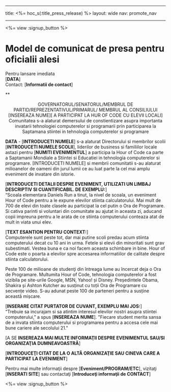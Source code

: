 * * *

title: <%= hoc_s(:title_press_release) %> layout: wide nav: promote_nav

* * *

<%= view :signup_button %>

# Model de comunicat de presa pentru oficialii alesi

Pentru lansare imediata  
[**DATA**]  
Contact: [**Informatii de contact**]  
  


**

<center>
  GOVERNATORUL/SENATORUL/MEMBRUL DE PARTID/REPREZENTATIVUL/PRIMARUL/ MEMBRUL AL CONSILIULUI [INSEREAZA NUME][ A PARTICIPAT LA HUR OF CODE CU ELEVII LOCALI]</strong><br /> Comunitatea s-a alaturat demersului de constientizare asupra importanta invatarii tehnologiei computerelor si programarii prin participarea la Saptamana stiintei in tehnologia computerelor si programare
</center>

  
  
</p> 

**DATA** - [**INTRODUCETI NUMELE**] s-a alaturat Directorului si membrilor scolii [**INTRODUCETI NUMELE SCOLII**], liderilor de business si familiilor locale astazi pentru [**NUMITI EVENIMENTUL**] a participa la Hour of Code ca parte a Saptamanii Mondiale a Stiintei si Educatiei in tehnologia computerelor si programare. [INTRODUCETI NUMELE] si membrii comunitatii s-au alaturat milioanelor de oameni din jurul lumii ce au luat parte la cel mai amplu eveniment de invatare din istorie.

[**INTRODUCETI DETALII DESPRE EVENIMENT, UTILIZATI UN LIMBAJ DESCRIPTIV SI CUANTIFICABIL. DE EXEMPLU:**]  
“Scoala elementara Daniels Run a tinut, la nivel de scoala, un eveniment Hour of Code pentru a le expune elevilor stiinta calculatorului. Mai mult de 700 de elevi din toate clasele au participat la cel putin o Ora de Programare. Si cativa parinti si voluntari din comunitate au ajutat in aceasta zi, aducand copii impreuna pentru a le arata de ce stiinta computerului conteaza atat de mult in viata unui elev.

[**TEXT ESANTION PENTRU CONTEXT:**]  
Computerele sunt peste tot, dar mai putine scoli predau acum stiinta computerului decat cu 10 ani in urma. Fetele si elevii din minoritati sunt grav subestimati. Vestea buna e ca noi facem aceasta schimbare in bine. Hour of Code este o poarta a elevilor spre accesarea informatiilor de calitate despre stiinta calculatorului.

Peste 100 de milioane de studenţi din întreaga lume au încercat deja o Ora de Programare. Multumita Hour of Code, tehnologia computerelor a fost vizibila pe site-urile Google, MSN, Yahoo! și Disney. Președintele Obama, Shakira și Ashton Kutcher au susținut cu toții Ora de Programare cu secvențe video. S-au adunat peste 100 de parteneri pentru a susține această mișcare.

[**INSERARE CITAT PURTATOR DE CUVANT, EXEMPLU MAI JOS:**]  
“Trebuie sa incurajam si sa atintim interesul elevilor nostri asupra stiintei computerului,” a spus [**INSEREAZA NUME**]. "Fiecare student merita sansa de a invata stiinta computerului si programarea pentru a accesa cele mai bune cariere ale secolului 21."

[A SE **INSEREAZA MAI MULTE INFORMAŢII DESPRE EVENIMENTUL SAU/SI ORGANIZAŢIA DUMNEAVOASTRĂ**]

[**INTRODUCEŢI CITAT DE LA O ALTĂ ORGANIZAŢIE SAU CINEVA CARE A PARTICIPAT LA EVENIMENT**]

Pentru mai multe informaţii despre [**Eveniment/PROGRAM/ETC**], vizitaţi [**INSERATI SITE**] sau contactaţi [**Introduceţi informaţii de CONTACT**]

  
  


<%= view :signup_button %>